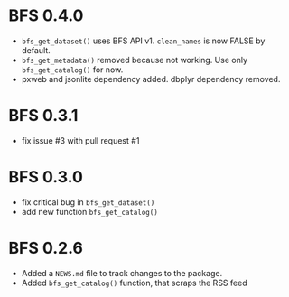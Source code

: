 # BFS 0.4.0

* `bfs_get_dataset()` uses BFS API v1. `clean_names` is now FALSE by default. 
* `bfs_get_metadata()` removed because not working. Use only `bfs_get_catalog()` for now.
* pxweb and jsonlite dependency added. dbplyr dependency removed.

# BFS 0.3.1

* fix issue #3 with pull request #1

# BFS 0.3.0

* fix critical bug in `bfs_get_dataset()`
* add new function `bfs_get_catalog()`

# BFS 0.2.6

* Added a `NEWS.md` file to track changes to the package.
* Added `bfs_get_catalog()` function, that scraps the RSS feed
